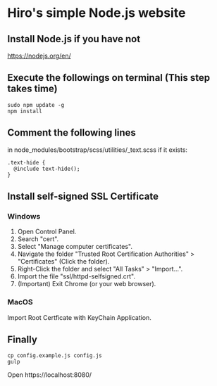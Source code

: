# Hiro's simple Node.js website

## Install Node.js if you have not

https://nodejs.org/en/

## Execute the followings on terminal (This step takes time)

```
sudo npm update -g
npm install
```

## Comment the following lines

in node_modules/bootstrap/scss/utilities/_text.scss if it exists:

```
.text-hide {
  @include text-hide();
}
```

## Install self-signed SSL Certificate

### Windows

1. Open Control Panel.
2. Search "cert".
3. Select "Manage computer certificates".
4. Navigate the folder "Trusted Root Certification Authorities" > "Certificates"
    (Click the folder).
5. Right-Click the folder and select "All Tasks" > "Import...".
6. Import the file "ssl/httpd-selfsigned.crt".
7. (Important) Exit Chrome (or your web browser).

### MacOS

Import Root Certficate with KeyChain Application.

## Finally

```
cp config.example.js config.js
gulp
```

Open https://localhost:8080/

